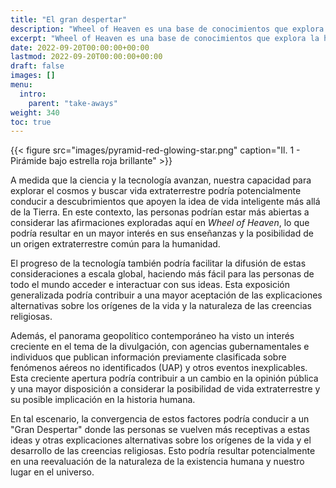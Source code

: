 ```yaml
---
title: "El gran despertar"
description: "Wheel of Heaven es una base de conocimientos que explora la hipótesis de trabajo de que la vida en la Tierra fue diseñada inteligentemente por una civilización extraterrestre, los llamados Elohim."
excerpt: "Wheel of Heaven es una base de conocimientos que explora la hipótesis de trabajo de que la vida en la Tierra fue diseñada inteligentemente por una civilización extraterrestre, los llamados Elohim."
date: 2022-09-20T00:00:00+00:00
lastmod: 2022-09-20T00:00:00+00:00
draft: false
images: []
menu:
  intro:
    parent: "take-aways"
weight: 340
toc: true
---
```


{{< figure src="images/pyramid-red-glowing-star.png" caption="Il. 1 - Pirámide bajo estrella roja brillante" >}}

A medida que la ciencia y la tecnología avanzan, nuestra capacidad para explorar el cosmos y buscar vida extraterrestre podría potencialmente conducir a descubrimientos que apoyen la idea de vida inteligente más allá de la Tierra. En este contexto, las personas podrían estar más abiertas a considerar las afirmaciones exploradas aquí en _Wheel of Heaven_, lo que podría resultar en un mayor interés en sus enseñanzas y la posibilidad de un origen extraterrestre común para la humanidad.

El progreso de la tecnología también podría facilitar la difusión de estas consideraciones a escala global, haciendo más fácil para las personas de todo el mundo acceder e interactuar con sus ideas. Esta exposición generalizada podría contribuir a una mayor aceptación de las explicaciones alternativas sobre los orígenes de la vida y la naturaleza de las creencias religiosas.

Además, el panorama geopolítico contemporáneo ha visto un interés creciente en el tema de la divulgación, con agencias gubernamentales e individuos que publican información previamente clasificada sobre fenómenos aéreos no identificados (UAP) y otros eventos inexplicables. Esta creciente apertura podría contribuir a un cambio en la opinión pública y una mayor disposición a considerar la posibilidad de vida extraterrestre y su posible implicación en la historia humana.

En tal escenario, la convergencia de estos factores podría conducir a un "Gran Despertar" donde las personas se vuelven más receptivas a estas ideas y otras explicaciones alternativas sobre los orígenes de la vida y el desarrollo de las creencias religiosas. Esto podría resultar potencialmente en una reevaluación de la naturaleza de la existencia humana y nuestro lugar en el universo.
